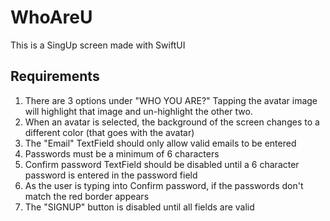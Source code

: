
# WhoAreU

This is a SingUp screen made with SwiftUI


## Requirements

1. There are 3 options under "WHO YOU ARE?" Tapping the avatar image will highlight that image and un-highlight the other two.  
2. When an avatar is selected, the background of the screen changes to a different color (that goes with the avatar)
3. The "Email" TextField should only allow valid emails to be entered
4. Passwords must be a minimum of 6 characters
5. Confirm password TextField should be disabled until a 6 character password is entered in the password field
6. As the user is typing into Confirm password, if the passwords don't match the red border appears
7. The "SIGNUP" button is disabled until all fields are valid
